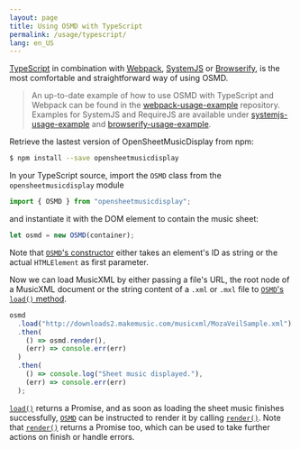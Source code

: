 ```yaml
---
layout: page
title: Using OSMD with TypeScript
permalink: /usage/typescript/
lang: en_US
---
```


[TypeScript][0] in combination with [Webpack][1], [SystemJS][2] or [Browserify][3], is the most comfortable and straightforward way of using OSMD.

> An up-to-date example of how to use OSMD with TypeScript and Webpack can be found in the [webpack-usage-example](https://github.com/opensheetmusicdisplay/webpack-usage-example) repository. Examples for SystemJS and RequireJS are available under [systemjs-usage-example](https://github.com/opensheetmusicdisplay/systemjs-usage-example) and [browserify-usage-example](https://github.com/opensheetmusicdisplay/browserify-usage-example).

Retrieve the lastest version of OpenSheetMusicDisplay from npm:
```sh
$ npm install --save opensheetmusicdisplay
```

In your TypeScript source, import the `OSMD` class from the `opensheetmusicdisplay` module
```typescript
import { OSMD } from "opensheetmusicdisplay";
```
and instantiate it with the DOM element to contain the music sheet:
```typescript
let osmd = new OSMD(container);
```
Note that [`OSMD`'s constructor][constructor] either takes an element's ID as string or the actual `HTMLElement` as first parameter.

Now we can load MusicXML by either passing a file's URL, the root node of a MusicXML
document or the string content of a `.xml` or `.mxl` file to [`OSMD`'s `load()` method][load].
```typescript
osmd
  .load("http://downloads2.makemusic.com/musicxml/MozaVeilSample.xml")
  .then(
    () => osmd.render(),
    (err) => console.err(err)
  )
  .then(
    () => console.log("Sheet music displayed."),
    (err) => console.err(err)
  );
```
[`load()`][load] returns a Promise, and as soon as loading the sheet music finishes successfully,
[`OSMD`][OSMD] can be instructed to render it by calling [`render()`][render]. Note that [`render()`][render] returns a Promise too, which can be used to take further actions on finish or handle errors.

[0]:           https://www.typescriptlang.org/
[1]:           https://webpack.js.org/
[2]:           https://github.com/systemjs/systemjs
[3]:           http://browserify.org/
[load]:        /classdoc/classes/osmd.html#load
[OSMD]:        /classdoc/classes/osmd.html
[constructor]: /classdoc/classes/osmd.html#constructor
[render]:      /classdoc/classes/osmd.html#render
